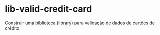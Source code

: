 # lib-valid-credit-card
Construir uma biblioteca (library) para validação de dados de cartões de crédito

